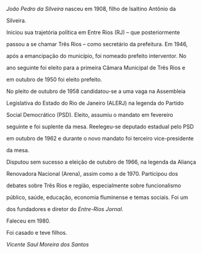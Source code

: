 

*João Pedro da Silveira* nasceu em 1908, filho de Isaltino Antônio da

Silveira.



Iniciou sua trajetória política em Entre Rios (RJ) – que posteriormente

passou a se chamar Três Rios – como secretário da prefeitura. Em 1946,

após a emancipação do município, foi nomeado prefeito interventor. No

ano seguinte foi eleito para a primeira Câmara Municipal de Três Rios e

em outubro de 1950 foi eleito prefeito.



No pleito de outubro de 1958 candidatou-se a uma vaga na Assembleia

Legislativa do Estado do Rio de Janeiro (ALERJ) na legenda do Partido

Social Democrático (PSD). Eleito, assumiu o mandato em fevereiro

seguinte e foi suplente da mesa. Reelegeu-se deputado estadual pelo PSD

em outubro de 1962 e durante o novo mandato foi terceiro vice-presidente

da mesa.



Disputou sem sucesso a eleição de outubro de 1966, na legenda da Aliança

Renovadora Nacional (Arena), assim como a de 1970. Participou dos

debates sobre Três Rios e região, especialmente sobre funcionalismo

público, saúde, educação, economia fluminense e temas sociais. Foi um

dos fundadores e diretor do *Entre-Rios Jornal*.



Faleceu em 1980.



Foi casado e teve filhos.



*Vicente Saul Moreira dos Santos*



